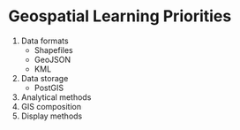 # Geospatial Learning Priorities

1. Data formats
    * Shapefiles
    * GeoJSON
    * KML
1. Data storage
    * PostGIS
1. Analytical methods
1. GIS composition
1. Display methods
